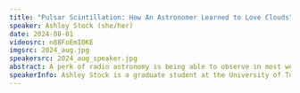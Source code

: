 ```yaml
---
title: "Pulsar Scintillation: How An Astronomer Learned to Love Clouds"
speaker: Ashley Stock (she/her)
date: 2024-08-01
videosrc: n88FoEmI0KE
imgsrc: 2024_aug.jpg
speakersrc: 2024_aug_speaker.jpg
abstract: A perk of radio astronomy is being able to observe in most weather conditions -- day or night, rain or shine.  The long wavelength light passes through clouds easily.  However, radio light still scatters off the gas of much larger clouds found between stars, what is known as the interstellar medium.  Just like stars twinkle but planets don't, in the radio sky we see pulsars twinkle and galaxies don't because of the interference of scattered light in the interstellar medium.  I will talk about my work observing radio pulsars and how to use their twinkling to measure interstellar clouds.
speakerInfo: Ashley Stock is a graduate student at the University of Toronto who will soon be completing her PhD in astronomy.  In her undergraduate, she studied physics and engineering physics at the University of Saskatchewan.  Her research is in the field of pulsar scintillation and the interstellar medium.  Outside of her work she can usually be found untangling yarn.
---
```

